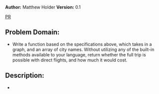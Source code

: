 **Author:** Matthew Holder
**Version:** 0.1

[PR](https://github.com/holdermatthew5/data-structures-and-algorithms/pull/44#issue-606917042)

## Problem Domain:

- Write a function based on the specifications above, which takes in a graph, and an array of city names. Without utilizing any of the built-in methods available to your language, return whether the full trip is possible with direct flights, and how much it would cost.

## Description:

- 
